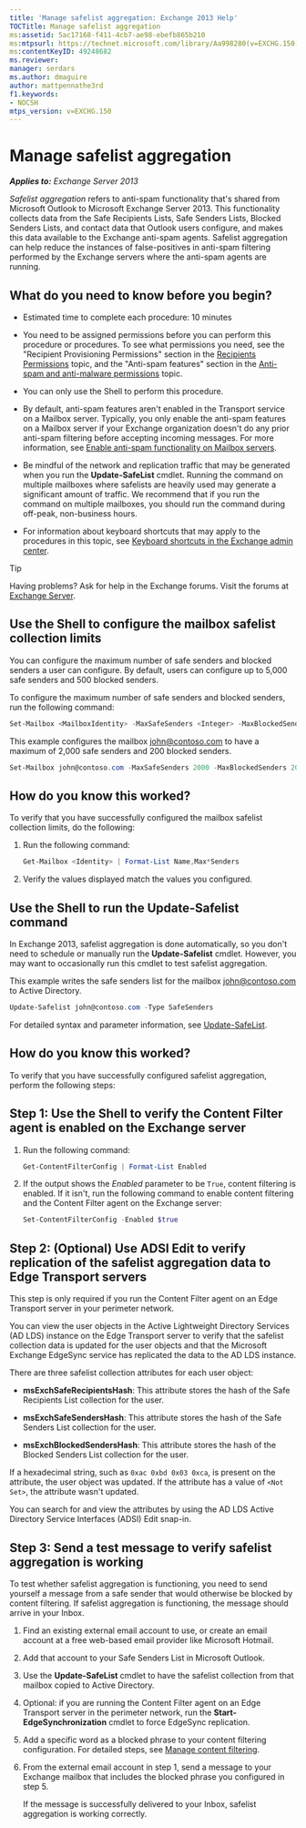 ```yaml
---
title: 'Manage safelist aggregation: Exchange 2013 Help'
TOCTitle: Manage safelist aggregation
ms:assetid: 5ac17168-f411-4cb7-ae98-ebefb865b210
ms:mtpsurl: https://technet.microsoft.com/library/Aa998280(v=EXCHG.150)
ms:contentKeyID: 49248682
ms.reviewer: 
manager: serdars
ms.author: dmaguire
author: mattpennathe3rd
f1.keywords:
- NOCSH
mtps_version: v=EXCHG.150
---
```


# Manage safelist aggregation

_**Applies to:** Exchange Server 2013_

*Safelist aggregation* refers to anti-spam functionality that's shared from Microsoft Outlook to Microsoft Exchange Server 2013. This functionality collects data from the Safe Recipients Lists, Safe Senders Lists, Blocked Senders Lists, and contact data that Outlook users configure, and makes this data available to the Exchange anti-spam agents. Safelist aggregation can help reduce the instances of false-positives in anti-spam filtering performed by the Exchange servers where the anti-spam agents are running.

## What do you need to know before you begin?

- Estimated time to complete each procedure: 10 minutes

- You need to be assigned permissions before you can perform this procedure or procedures. To see what permissions you need, see the "Recipient Provisioning Permissions" section in the [Recipients Permissions](recipients-permissions-exchange-2013-help.md) topic, and the "Anti-spam features" section in the [Anti-spam and anti-malware permissions](anti-spam-and-anti-malware-permissions-exchange-2013-help.md) topic.

- You can only use the Shell to perform this procedure.

- By default, anti-spam features aren't enabled in the Transport service on a Mailbox server. Typically, you only enable the anti-spam features on a Mailbox server if your Exchange organization doesn't do any prior anti-spam filtering before accepting incoming messages. For more information, see [Enable anti-spam functionality on Mailbox servers](enable-anti-spam-functionality-on-mailbox-servers-exchange-2013-help.md).

- Be mindful of the network and replication traffic that may be generated when you run the **Update-SafeList** cmdlet. Running the command on multiple mailboxes where safelists are heavily used may generate a significant amount of traffic. We recommend that if you run the command on multiple mailboxes, you should run the command during off-peak, non-business hours.

- For information about keyboard shortcuts that may apply to the procedures in this topic, see [Keyboard shortcuts in the Exchange admin center](keyboard-shortcuts-in-the-exchange-admin-center-2013-help.md).

> [!TIP]
> Having problems? Ask for help in the Exchange forums. Visit the forums at [Exchange Server](https://go.microsoft.com/fwlink/p/?linkid=60612).

## Use the Shell to configure the mailbox safelist collection limits

You can configure the maximum number of safe senders and blocked senders a user can configure. By default, users can configure up to 5,000 safe senders and 500 blocked senders.

To configure the maximum number of safe senders and blocked senders, run the following command:

```powershell
Set-Mailbox <MailboxIdentity> -MaxSafeSenders <Integer> -MaxBlockedSenders <Integer>
```

This example configures the mailbox john@contoso.com to have a maximum of 2,000 safe senders and 200 blocked senders.

```powershell
Set-Mailbox john@contoso.com -MaxSafeSenders 2000 -MaxBlockedSenders 200
```

## How do you know this worked?

To verify that you have successfully configured the mailbox safelist collection limits, do the following:

1. Run the following command:

    ```powershell
    Get-Mailbox <Identity> | Format-List Name,Max*Senders
    ```

2. Verify the values displayed match the values you configured.

## Use the Shell to run the Update-Safelist command

In Exchange 2013, safelist aggregation is done automatically, so you don't need to schedule or manually run the **Update-Safelist** cmdlet. However, you may want to occasionally run this cmdlet to test safelist aggregation.

This example writes the safe senders list for the mailbox john@contoso.com to Active Directory.

```powershell
Update-Safelist john@contoso.com -Type SafeSenders
```

For detailed syntax and parameter information, see [Update-SafeList](https://docs.microsoft.com/powershell/module/exchange/Update-SafeList).

## How do you know this worked?

To verify that you have successfully configured safelist aggregation, perform the following steps:

## Step 1: Use the Shell to verify the Content Filter agent is enabled on the Exchange server

1. Run the following command:

    ```powershell
    Get-ContentFilterConfig | Format-List Enabled
    ```

2. If the output shows the *Enabled* parameter to be `True`, content filtering is enabled. If it isn't, run the following command to enable content filtering and the Content Filter agent on the Exchange server:

    ```powershell
    Set-ContentFilterConfig -Enabled $true
    ```

## Step 2: (Optional) Use ADSI Edit to verify replication of the safelist aggregation data to Edge Transport servers

This step is only required if you run the Content Filter agent on an Edge Transport server in your perimeter network.

You can view the user objects in the Active Lightweight Directory Services (AD LDS) instance on the Edge Transport server to verify that the safelist collection data is updated for the user objects and that the Microsoft Exchange EdgeSync service has replicated the data to the AD LDS instance.

There are three safelist collection attributes for each user object:

- **msExchSafeRecipientsHash**: This attribute stores the hash of the Safe Recipients List collection for the user.

- **msExchSafeSendersHash**: This attribute stores the hash of the Safe Senders List collection for the user.

- **msExchBlockedSendersHash**: This attribute stores the hash of the Blocked Senders List collection for the user.

If a hexadecimal string, such as `0xac 0xbd 0x03 0xca`, is present on the attribute, the user object was updated. If the attribute has a value of `<Not Set>`, the attribute wasn't updated.

You can search for and view the attributes by using the AD LDS Active Directory Service Interfaces (ADSI) Edit snap-in.

## Step 3: Send a test message to verify safelist aggregation is working

To test whether safelist aggregation is functioning, you need to send yourself a message from a safe sender that would otherwise be blocked by content filtering. If safelist aggregation is functioning, the message should arrive in your Inbox.

1. Find an existing external email account to use, or create an email account at a free web-based email provider like Microsoft Hotmail.

2. Add that account to your Safe Senders List in Microsoft Outlook.

3. Use the **Update-SafeList** cmdlet to have the safelist collection from that mailbox copied to Active Directory.

4. Optional: if you are running the Content Filter agent on an Edge Transport server in the perimeter network, run the **Start-EdgeSynchronization** cmdlet to force EdgeSync replication.

5. Add a specific word as a blocked phrase to your content filtering configuration. For detailed steps, see [Manage content filtering](manage-content-filtering-exchange-2013-help.md).

6. From the external email account in step 1, send a message to your Exchange mailbox that includes the blocked phrase you configured in step 5.

    If the message is successfully delivered to your Inbox, safelist aggregation is working correctly.
